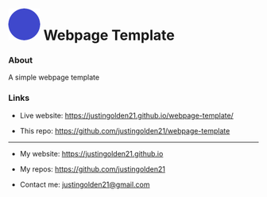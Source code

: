 # <img src="icon.png" width="64px"> Webpage Template

### About

A simple webpage template

### Links

- Live website: https://justingolden21.github.io/webpage-template/

- This repo: https://github.com/justingolden21/webpage-template

<hr>

- My website: https://justingolden21.github.io

- My repos: https://github.com/justingolden21

- Contact me: justingolden21@gmail.com
